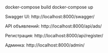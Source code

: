 docker-compose build
docker-compose up

Swagger UI: http://localhost:8000/swagger/

API объявлений: http://localhost:8000/api/ads/

Регистрация: http://localhost:8000/api/register/

Админка: http://localhost:8000/admin/

